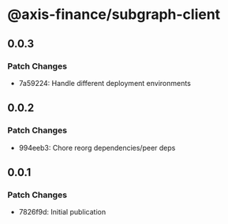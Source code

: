 # @axis-finance/subgraph-client

## 0.0.3

### Patch Changes

- 7a59224: Handle different deployment environments

## 0.0.2

### Patch Changes

- 994eeb3: Chore reorg dependencies/peer deps

## 0.0.1

### Patch Changes

- 7826f9d: Initial publication
